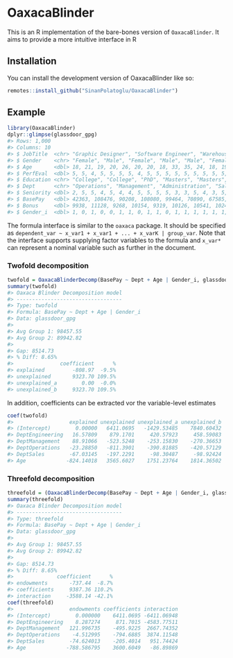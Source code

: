 
<!-- README.md is generated from README.Rmd. Please edit that file -->

# OaxacaBlinder

<!-- badges: start -->
<!-- badges: end -->

This is an R implementation of the bare-bones version of
`OaxacaBlinder`. It aims to provide a more intuitive interface in R

## Installation

You can install the development version of OaxacaBlinder like so:

``` r
remotes::install_github("SinanPolatoglu/OaxacaBlinder")
```

## Example

``` r
library(OaxacaBlinder)
dplyr::glimpse(glassdoor_gpg)
#> Rows: 1,000
#> Columns: 10
#> $ JobTitle  <chr> "Graphic Designer", "Software Engineer", "Warehouse Associat…
#> $ Gender    <chr> "Female", "Male", "Female", "Male", "Male", "Female", "Femal…
#> $ Age       <dbl> 18, 21, 19, 20, 26, 20, 20, 18, 33, 35, 24, 18, 19, 30, 35, …
#> $ PerfEval  <dbl> 5, 5, 4, 5, 5, 5, 5, 4, 5, 5, 5, 5, 5, 5, 5, 5, 5, 5, 5, 5, …
#> $ Education <chr> "College", "College", "PhD", "Masters", "Masters", "PhD", "C…
#> $ Dept      <chr> "Operations", "Management", "Administration", "Sales", "Engi…
#> $ Seniority <dbl> 2, 5, 5, 4, 5, 4, 4, 5, 5, 5, 5, 3, 3, 5, 4, 3, 5, 5, 5, 5, …
#> $ BasePay   <dbl> 42363, 108476, 90208, 108080, 99464, 70890, 67585, 97523, 11…
#> $ Bonus     <dbl> 9938, 11128, 9268, 10154, 9319, 10126, 10541, 10240, 9836, 9…
#> $ Gender_i  <dbl> 1, 0, 1, 0, 0, 1, 1, 0, 1, 1, 0, 1, 1, 1, 1, 1, 1, 1, 0, 1, …
```

The formula interface is similar to the `oaxaca` package. It should be
specified as
`dependent_var ~ x_var1 + x_var1 + ... + x_varK | group_var`. Note that
the interface supports supplying factor variables to the formula and
`x_var*` can represent a nominal variable such as further in the
document.

### Twofold decomposition

``` r
twofold = OaxacaBlinderDecomp(BasePay ~ Dept + Age | Gender_i, glassdoor_gpg, type = "twofold")
summary(twofold)
#> Oaxaca Blinder Decomposition model
#> ----------------------------------
#> Type: twofold
#> Formula: BasePay ~ Dept + Age | Gender_i
#> Data: glassdoor_gpg
#> 
#> Avg Group 1: 98457.55
#> Avg Group 2: 89942.82
#> 
#> Gap: 8514.73
#> % Diff: 8.65%
#>               coefficient      %
#> explained         -808.97  -9.5%
#> unexplained       9323.70 109.5%
#> unexplained_a        0.00  -0.0%
#> unexplained_b     9323.70 109.5%
```

In addition, coefficients can be extracted vor the variable-level
estimates

``` r
coef(twofold)
#>                  explained unexplained unexplained_a unexplained_b
#> (Intercept)        0.00000   6411.0695   -1429.53485    7840.60432
#> DeptEngineering   16.57809    879.1701     420.57923     458.59083
#> DeptManagement    88.91066   -523.5248    -253.15830    -270.36653
#> DeptOperations   -23.28850   -811.3901    -390.81885    -420.57129
#> DeptSales        -67.03145   -197.2291     -98.30487     -98.92424
#> Age             -824.14018   3565.6027    1751.23764    1814.36502
```

### Threefold decomposition

``` r
threefold = (OaxacaBlinderDecomp(BasePay ~ Dept + Age | Gender_i, glassdoor_gpg, type = "threefold"))
summary(threefold)
#> Oaxaca Blinder Decomposition model
#> ----------------------------------
#> Type: threefold
#> Formula: BasePay ~ Dept + Age | Gender_i
#> Data: glassdoor_gpg
#> 
#> Avg Group 1: 98457.55
#> Avg Group 2: 89942.82
#> 
#> Gap: 8514.73
#> % Diff: 8.65%
#>              coefficient      %
#> endowments       -737.44  -8.7%
#> coefficients     9387.36 110.2%
#> interaction     -3588.14 -42.1%
coef(threefold)
#>                  endowments coefficients interaction
#> (Intercept)        0.000000    6411.0695 -6411.06948
#> DeptEngineering    8.287274     871.7015 -4583.77511
#> DeptManagement   121.996735    -495.9225  2667.74352
#> DeptOperations    -4.512995    -794.6885  3874.11548
#> DeptSales        -74.624013    -205.4014   951.74424
#> Age             -788.586795    3600.6049   -86.89869
```
